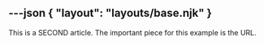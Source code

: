 ---json
{
    "layout": "layouts/base.njk"
}
---

This is a SECOND article. The important piece for this example is the URL.
